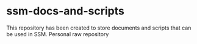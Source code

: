 # ssm-docs-and-scripts
This repository has been created to store documents and scripts that can be used in SSM. Personal raw repository 
